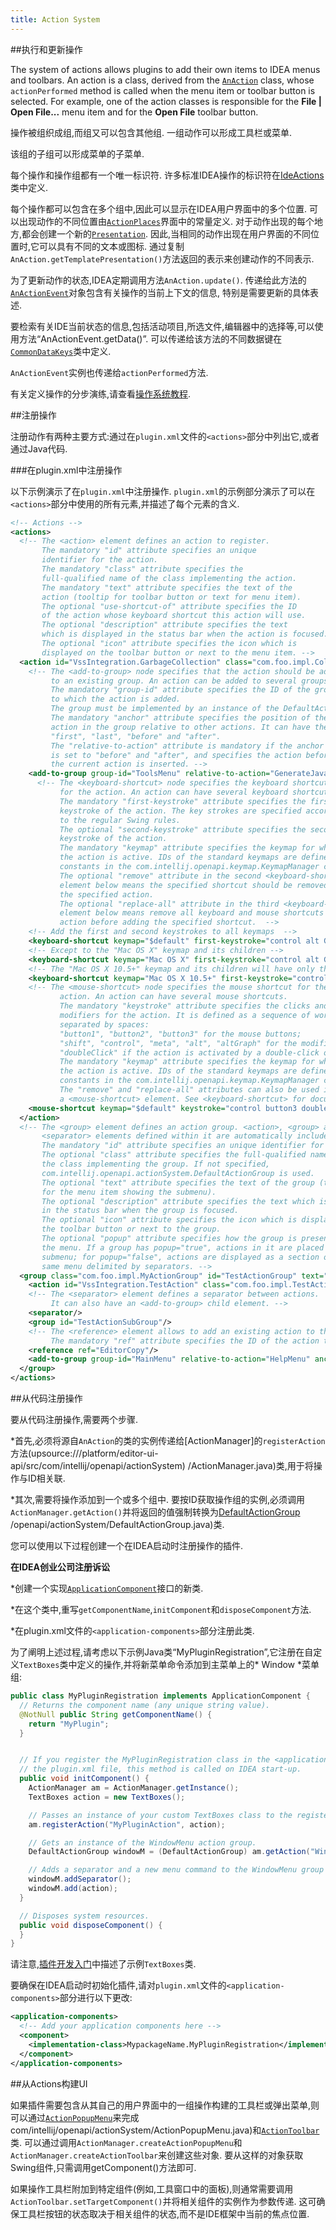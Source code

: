 ```yaml
---
title: Action System
---
```


##执行和更新操作


The system of actions allows plugins to add their own items to IDEA menus and toolbars.  An action is a class, derived from the [`AnAction`](upsource:///platform/editor-ui-api/src/com/intellij/openapi/actionSystem/AnAction.java) class, whose `actionPerformed` method is called when the menu item or toolbar button is selected.
For example, one of the action classes is responsible for the **File \| Open File...** menu item and for the **Open File** toolbar button.

操作被组织成组,而组又可以包含其他组.
一组动作可以形成工具栏或菜单.

该组的子组可以形成菜单的子菜单.


每个操作和操作组都有一个唯一标识符.
许多标准IDEA操作的标识符在[IdeActions](upsource:///platform/platform-api/src/com/intellij/openapi/actionSystem/IdeActions.java)类中定义.


每个操作都可以包含在多个组中,因此可以显示在IDEA用户界面中的多个位置.
可以出现动作的不同位置由[`ActionPlaces`](upsource:///platform/platform-api/src/com/intellij/openapi/actionSystem/ActionPlaces.java)界面中的常量定义.
对于动作出现的每个地方,都会创建一个新的[`Presentation`](upsource:///platform/platform-api/src/com/intellij/ide/presentation/Presentation.java).
因此,当相同的动作出现在用户界面的不同位置时,它可以具有不同的文本或图标.
通过复制`AnAction.getTemplatePresentation()`方法返回的表示来创建动作的不同表示.


为了更新动作的状态,IDEA定期调用方法`AnAction.update()`.
传递给此方法的[`AnActionEvent`](upsource:///platform/editor-ui-api/src/com/intellij/openapi/actionSystem/AnActionEvent.java)对象包含有关操作的当前上下文的信息,
特别是需要更新的具体表述.


要检索有关IDE当前状态的信息,包括活动项目,所选文件,编辑器中的选择等,可以使用方法“AnActionEvent.getData()”.
可以传递给该方法的不同数据键在[`CommonDataKeys`](upsource:///platform/editor-ui-api/src/com/intellij/openapi/actionSystem/CommonDataKeys.java)类中定义.


`AnActionEvent`实例也传递给`actionPerformed`方法.


有关定义操作的分步演练,请查看[操作系统教程](/tutorials/action_system.md).


##注册操作


注册动作有两种主要方式:通过在`plugin.xml`文件的`<actions>`部分中列出它,或者通过Java代码.


###在plugin.xml中注册操作


以下示例演示了在`plugin.xml`中注册操作. 
`plugin.xml`的示例部分演示了可以在`<actions>`部分中使用的所有元素,并描述了每个元素的含义.


```xml
<!-- Actions -->
<actions>
  <!-- The <action> element defines an action to register.
       The mandatory "id" attribute specifies an unique 
       identifier for the action.
       The mandatory "class" attribute specifies the
       full-qualified name of the class implementing the action.
       The mandatory "text" attribute specifies the text of the
       action (tooltip for toolbar button or text for menu item).
       The optional "use-shortcut-of" attribute specifies the ID
       of the action whose keyboard shortcut this action will use.
       The optional "description" attribute specifies the text
       which is displayed in the status bar when the action is focused.
       The optional "icon" attribute specifies the icon which is
       displayed on the toolbar button or next to the menu item. -->
  <action id="VssIntegration.GarbageCollection" class="com.foo.impl.CollectGarbage" text="Collect _Garbage" description="Run garbage collector" icon="icons/garbage.png">
    <!-- The <add-to-group> node specifies that the action should be added
         to an existing group. An action can be added to several groups.
         The mandatory "group-id" attribute specifies the ID of the group
         to which the action is added.
         The group must be implemented by an instance of the DefaultActionGroup class.
         The mandatory "anchor" attribute specifies the position of the
         action in the group relative to other actions. It can have the values
         "first", "last", "before" and "after".
         The "relative-to-action" attribute is mandatory if the anchor
         is set to "before" and "after", and specifies the action before or after which
         the current action is inserted. -->
    <add-to-group group-id="ToolsMenu" relative-to-action="GenerateJavadoc" anchor="after"/>
      <!-- The <keyboard-shortcut> node specifies the keyboard shortcut
           for the action. An action can have several keyboard shortcuts.
           The mandatory "first-keystroke" attribute specifies the first
           keystroke of the action. The key strokes are specified according
           to the regular Swing rules.
           The optional "second-keystroke" attribute specifies the second
           keystroke of the action.
           The mandatory "keymap" attribute specifies the keymap for which
           the action is active. IDs of the standard keymaps are defined as
           constants in the com.intellij.openapi.keymap.KeymapManager class. 
           The optional "remove" attribute in the second <keyboard-shortcut>
           element below means the specified shortcut should be removed from 
           the specified action.
           The optional "replace-all" attribute in the third <keyboard-shortcut>
           element below means remove all keyboard and mouse shortcuts from the specified 
           action before adding the specified shortcut.  -->
    <!-- Add the first and second keystrokes to all keymaps  -->
    <keyboard-shortcut keymap="$default" first-keystroke="control alt G" second-keystroke="C"/>
    <!-- Except to the "Mac OS X" keymap and its children -->
    <keyboard-shortcut keymap="Mac OS X" first-keystroke="control alt G" second-keystroke="C" remove="true"/>
    <!-- The "Mac OS X 10.5+" keymap and its children will have only this keyboard shortcut for this action.  -->
    <keyboard-shortcut keymap="Mac OS X 10.5+" first-keystroke="control alt G" second-keystroke="C" replace-all="true"/>
    <!-- The <mouse-shortcut> node specifies the mouse shortcut for the
           action. An action can have several mouse shortcuts.
           The mandatory "keystroke" attribute specifies the clicks and
           modifiers for the action. It is defined as a sequence of words
           separated by spaces: 
           "button1", "button2", "button3" for the mouse buttons;
           "shift", "control", "meta", "alt", "altGraph" for the modifier keys;
           "doubleClick" if the action is activated by a double-click of the button.
           The mandatory "keymap" attribute specifies the keymap for which
           the action is active. IDs of the standard keymaps are defined as
           constants in the com.intellij.openapi.keymap.KeymapManager class.
           The "remove" and "replace-all" attributes can also be used in
           a <mouse-shortcut> element. See <keyboard-shortcut> for documentation.  -->
    <mouse-shortcut keymap="$default" keystroke="control button3 doubleClick"/>
  </action>
  <!-- The <group> element defines an action group. <action>, <group> and 
       <separator> elements defined within it are automatically included in the group.
       The mandatory "id" attribute specifies an unique identifier for the action.
       The optional "class" attribute specifies the full-qualified name of
       the class implementing the group. If not specified,
       com.intellij.openapi.actionSystem.DefaultActionGroup is used.
       The optional "text" attribute specifies the text of the group (text
       for the menu item showing the submenu).
       The optional "description" attribute specifies the text which is displayed
       in the status bar when the group is focused.
       The optional "icon" attribute specifies the icon which is displayed on
       the toolbar button or next to the group.
       The optional "popup" attribute specifies how the group is presented in
       the menu. If a group has popup="true", actions in it are placed in a
       submenu; for popup="false", actions are displayed as a section of the
       same menu delimited by separators. -->
  <group class="com.foo.impl.MyActionGroup" id="TestActionGroup" text="Test Group" description="Group with test actions" icon="icons/testgroup.png" popup="true">
    <action id="VssIntegration.TestAction" class="com.foo.impl.TestAction" text="My Test Action" description="My test action"/>
    <!-- The <separator> element defines a separator between actions.
         It can also have an <add-to-group> child element. -->
    <separator/>
    <group id="TestActionSubGroup"/>
    <!-- The <reference> element allows to add an existing action to the group.
         The mandatory "ref" attribute specifies the ID of the action to add. -->
    <reference ref="EditorCopy"/>
    <add-to-group group-id="MainMenu" relative-to-action="HelpMenu" anchor="before"/>
  </group>
</actions>
```

##从代码注册操作


要从代码注册操作,需要两个步骤.


*首先,必须将源自`AnAction`的类的实例传递给[ActionManager]的`registerAction`方法(upsource:///platform/editor-ui-api/src/com/intellij/openapi/actionSystem) 
/ActionManager.java)类,用于将操作与ID相关联.

*其次,需要将操作添加到一个或多个组中.
要按ID获取操作组的实例,必须调用`ActionManager.getAction()`并将返回的值强制转换为[DefaultActionGroup](upsource:///platform/platform-api/src/com/intellij) 
/openapi/actionSystem/DefaultActionGroup.java)类.


您可以使用以下过程创建一个在IDEA启动时注册操作的插件.


**在IDEA创业公司注册诉讼**


*创建一个实现[`ApplicationComponent`](upsource:///platform/core-api/src/com/intellij/openapi/components/ApplicationComponent.java)接口的新类.

*在这个类中,重写`getComponentName`,`initComponent`和`disposeComponent`方法.

*在plugin.xml文件的`<application-components>`部分注册此类.


为了阐明上述过程,请考虑以下示例Java类“MyPluginRegistration”,它注册在自定义`TextBoxes`类中定义的操作,并将新菜单命令添加到主菜单上的* Window *菜单组:


```java
public class MyPluginRegistration implements ApplicationComponent {
  // Returns the component name (any unique string value).
  @NotNull public String getComponentName() {
    return "MyPlugin";
  }


  // If you register the MyPluginRegistration class in the <application-components> section of
  // the plugin.xml file, this method is called on IDEA start-up.
  public void initComponent() {
    ActionManager am = ActionManager.getInstance();
    TextBoxes action = new TextBoxes();

    // Passes an instance of your custom TextBoxes class to the registerAction method of the ActionManager class.
    am.registerAction("MyPluginAction", action);

    // Gets an instance of the WindowMenu action group.
    DefaultActionGroup windowM = (DefaultActionGroup) am.getAction("WindowMenu");

    // Adds a separator and a new menu command to the WindowMenu group on the main menu.
    windowM.addSeparator();
    windowM.add(action);
  }

  // Disposes system resources.
  public void disposeComponent() {
  }
}
```

请注意,[插件开发入门](/basics/getting_started.md)中描述了示例`TextBoxes`类.


要确保在IDEA启动时初始化插件,请对`plugin.xml`文件的`<application-components>`部分进行以下更改:


```xml
<application-components>
  <!-- Add your application components here -->
  <component>
    <implementation-class>MypackageName.MyPluginRegistration</implementation-class>
  </component>
</application-components>
```

##从Actions构建UI


如果插件需要包含从其自己的用户界面中的一组操作构建的工具栏或弹出菜单,则可以通过[`ActionPopupMenu`](upsource:///platform/editor-ui-api/src/)来完成
com/intellij/openapi/actionSystem/ActionPopupMenu.java)和[`ActionToolbar`](upsource:///platform/editor-ui-api/src/com/intellij/openapi/actionSystem/ActionToolbar.java)类.
可以通过调用`ActionManager.createActionPopupMenu`和`ActionManager.createActionToolbar`来创建这些对象.
要从这样的对象获取Swing组件,只需调用getComponent()方法即可.


如果操作工具栏附加到特定组件(例如,工具窗口中的面板),则通常需要调用`ActionToolbar.setTargetComponent()`并将相关组件的实例作为参数传递.
这可确保工具栏按钮的状态取决于相关组件的状态,而不是IDE框架中当前的焦点位置.


